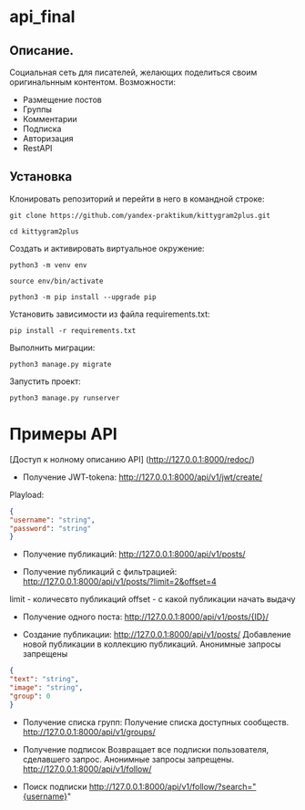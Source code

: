 # api_final

## Описание. 

Социальная сеть для писателей, желающих поделиться своим оригинальнным контентом. 
Возможности:
- Размещение постов
- Группы
- Комментарии
- Подписка
- Авторизация
- RestAPI

## Установка

Клонировать репозиторий и перейти в него в командной строке:

```
git clone https://github.com/yandex-praktikum/kittygram2plus.git
```

```
cd kittygram2plus
```

Cоздать и активировать виртуальное окружение:

```
python3 -m venv env
```

```
source env/bin/activate
```

```
python3 -m pip install --upgrade pip
```

Установить зависимости из файла requirements.txt:

```
pip install -r requirements.txt
```

Выполнить миграции:

```
python3 manage.py migrate
```

Запустить проект:

```
python3 manage.py runserver
```

# Примеры API

[Доступ к нолному описанию API] (http://127.0.0.1:8000/redoc/)

- Получение JWT-tokena:
http://127.0.0.1:8000/api/v1/jwt/create/

Playload:
```JSON
{
"username": "string",
"password": "string"
}
```
- Получение публикаций:
http://127.0.0.1:8000/api/v1/posts/

- Получение публикаций с фильтрацией:
http://127.0.0.1:8000/api/v1/posts/?limit=2&offset=4

limit - количесвто публикаций
offset - с какой публикации начать выдачу

- Получение одного поста:
http://127.0.0.1:8000/api/v1/posts/{ID}/

- Создание публикации:
http://127.0.0.1:8000/api/v1/posts/
Добавление новой публикации в коллекцию публикаций. Анонимные запросы запрещены
 ```JSON
{
"text": "string",
"image": "string",
"group": 0
}
 ```

- Получение списка групп:
Получение списка доступных сообществ.
http://127.0.0.1:8000/api/v1/groups/

- Получение подписок
Возвращает все подписки пользователя, сделавшего запрос. Анонимные запросы запрещены.
http://127.0.0.1:8000/api/v1/follow/

- Поиск подписки
http://127.0.0.1:8000/api/v1/follow/?search="{username}"

